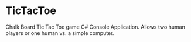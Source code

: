 # TicTacToe
Chalk Board Tic Tac Toe game C# Console Application. Allows two human players or one human vs. a simple computer.
